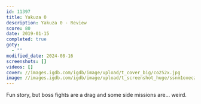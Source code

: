 ```yaml
---
id: 11397
title: Yakuza 0
description: Yakuza 0 - Review
score: 80
date: 2019-01-15
completed: true
goty:
  - ""
modified_date: 2024-08-16
screenshots: []
videos: []
cover: //images.igdb.com/igdb/image/upload/t_cover_big/co252x.jpg
image: //images.igdb.com/igdb/image/upload/t_screenshot_huge/ssnm1oxeczbjxfvpjzy9.jpg
---
```

Fun story, but boss fights are a drag and some side missions are... weird.